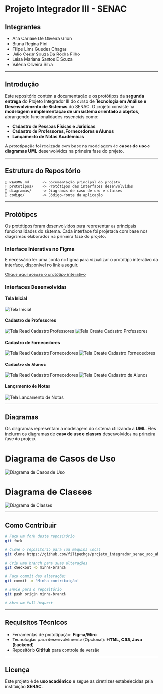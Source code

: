 # **Projeto Integrador III - SENAC**
## **Integrantes**

- Ana Cariane De Oliveira Grion
- Bruna Regina Fini
- Filipe Lima Guedes Chagas
- Julio Cesar Souza Da Rocha Filho
- Luisa Mariana Santos E Souza
- Valéria Oliveira Silva
---

## **Introdução**

Este repositório contém a documentação e os protótipos da **segunda entrega** do Projeto Integrador III do curso de **Tecnologia em Análise e Desenvolvimento de Sistemas** do SENAC. O projeto consiste na **modelagem e implementação de um sistema orientado a objetos**, abrangendo funcionalidades essenciais como:

- **Cadastro de Pessoas Físicas e Jurídicas**
- **Cadastro de Professores, Fornecedores e Alunos**
- **Lançamento de Notas Acadêmicas**

A prototipação foi realizada com base na modelagem de **casos de uso e diagramas UML** desenvolvidos na primeira fase do projeto.

---

## **Estrutura do Repositório**

```
📜 README.md      -> Documentação principal do projeto  
📁 prototipos/    -> Protótipos das interfaces desenvolvidas  
📁 diagramas/     -> Diagramas de caso de uso e classes  
📁 codigo/        -> Código-fonte da aplicação  
```

---


## **Protótipos**

Os protótipos foram desenvolvidos para representar as principais funcionalidades do sistema. Cada interface foi projetada com base nos diagramas elaborados na primeira fase do projeto.

### **Interface Interativa no Figma**
E necessário ter uma conta no figma para vizualizar o protótipo interativo da interface, disponível no link a seguir.

[Clique aqui acesse o protótipo interativo](https://www.figma.com/proto/0FBw617EsrRqKlWKODjuj0/Sistema-Escolar?node-id=24-610&p=f&t=P17sZMwCagXx2Q1r-1&scaling=scale-down&content-scaling=fixed&page-id=0%3A1&starting-point-node-id=24%3A610https://www.figma.com/proto/0FBw617EsrRqKlWKODjuj0/Sistema-Escolar?node-id=24-610&p=f&t=P17sZMwCagXx2Q1r-1&scaling=scale-down&content-scaling=fixed&page-id=0%3A1&starting-point-node-id=24%3A610)

### **Interfaces Desenvolvidas**

#### Tela Inicial
![Tela Inicial](./prototipos/pagina-inicial.png)

#### Cadastro de Professores
![Tela Read Cadastro Professores](./prototipos/cadastro-de-professores-0.png)
![Tela Create Cadastro Professores](./prototipos/cadastro-de-professores-1.png)

#### Cadastro de Fornecedores
![Tela Read Cadastro Fornecedores](./prototipos/cadastro-de-fornecedores.png)
![Tela Create Cadastro Fornecedores](./prototipos/cadastro-de-funcionarios.png)

#### Cadastro de Alunos
![Tela Read Cadastro Fornecedores](./prototipos/cadastro-dealunos-0.png)
![Tela Create Cadastro de Alunos](./prototipos/cadastro-de-alunos-1.png)

#### Lançamento de Notas
![Tela Lancamento de Notas](./prototipos/lançamento-de-notas.png)

---

## **Diagramas**

Os diagramas representam a modelagem do sistema utilizando a **UML**. Eles incluem os diagramas de **caso de uso e classes** desenvolvidos na primeira fase do projeto.


# Diagrama de Casos de Uso
![Diagrama de Casos de Uso](./diagramas/diagrama-casos-de-uso.png)

# Diagrama de Classes
![Diagrama de Classes](./diagramas/diagrama-de-calsses.png)


---

## **Como Contribuir**

```bash
# Faça um fork deste repositório
git fork

# Clone o repositório para sua máquina local
git clone https://github.com/filipechgs/projeto_integrador_senac_poo_abfjlv.git

# Crie uma branch para suas alterações
git checkout -b minha-branch

# Faça commit das alterações
git commit -m 'Minha contribuição'

# Envie para o repositório
git push origin minha-branch

# Abra um Pull Request
```

---

## **Requisitos Técnicos**

- Ferramentas de prototipação: **Figma/Miro**
- Tecnologias para desenvolvimento (Opcional): **HTML, CSS, Java (backend)**
- Repositório **GitHub** para controle de versão

---

## **Licença**

Este projeto é de **uso acadêmico** e segue as diretrizes estabelecidas pela instituição **SENAC**.
